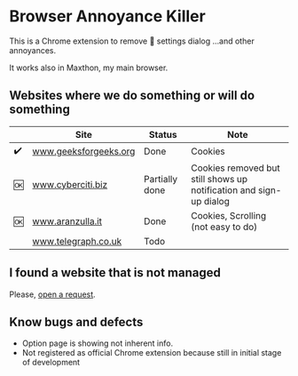 # Browser Annoyance Killer

This is a Chrome extension to remove :cookie: settings dialog
...and other annoyances.

It works also in Maxthon, my main browser.

## Websites where we do something or will do something

|                    | Site                  | Status         | Note                                                               |
| ------------------ | --------------------- | -------------- | ------------------------------------------------------------------ |
| :heavy_check_mark: | www.geeksforgeeks.org | Done           | Cookies                                                            |
| :ok:               | www.cyberciti.biz     | Partially done | Cookies removed but still shows up notification and sign-up dialog |
| :ok:               | www.aranzulla.it      | Done           | Cookies, Scrolling (not easy to do)                                |
|                    | www.telegraph.co.uk   | Todo           |                                                                    |

## I found a website that is not managed

Please, [open a request](https://github.com/alex-piccione/chrome-extension.no-cookies/issues/new?title=Suggest%20of%20website%20to%20manage&body=Hi,%20I%27d%20like%20that%20this%20extension%20manage%20this%20website:%20...%20Thank%20you.).

## Know bugs and defects

- Option page is showing not inherent info.
- Not registered as official Chrome extension because still in initial stage of development
